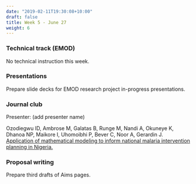 ```yaml
---
date: "2019-02-11T19:30:08+10:00"
draft: false
title: Week 5 - June 27
weight: 6
---
```


<!--more-->

### Technical track (EMOD)

No technical instruction this week.

### Presentations

Prepare slide decks for EMOD research project in-progress presentations.

### Journal club

Presenter: (add presenter name)

Ozodiegwu ID, Ambrose M, Galatas B, Runge M, Nandi A, Okuneye K, Dhanoa NP, Maikore I, Uhomoibhi P, Bever C, Noor A, Gerardin J.
[Application of mathematical modeling to inform national malaria intervention planning in Nigeria.](https://northwestern.box.com/s/1esdm0mwqmdqxrtu6ct1mduxyfef50x7)

### Proposal writing

Prepare third drafts of Aims pages.
